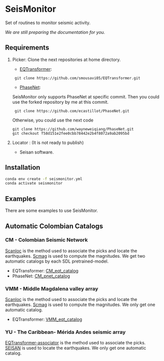 # SeisMonitor

Set of routines to monitor seismic activity.

*We are still preparing the documentation for you.*

## Requirements

1. Picker: Clone the next repositories at home directory.
         
   - [EQTransformer](https://github.com/smousavi05/EQTransformer.git):
  
   ``` git clone https://github.com/smousavi05/EQTransformer.git``` 

   - [PhaseNet](https://github.com/wayneweiqiang/PhaseNet.git): 
  
   SeisMonitor only supports PhaseNet at specific commit. Then you could use the forked repository by me at this commit.

   ``` git clone https://github.com/ecastillot/PhaseNet.git```

   Otherwise, you could use the next code 

   ``` 
   git clone https://github.com/wayneweiqiang/PhaseNet.git
   git checkout f58d151e2fee0cbb78442e2b4f8072a9ab2095bd
   ```

2. Locator : (It is not ready to publish) 
   - Seisan software.

## Installation

```bash
conda env create -f seismonitor.yml
conda activate seismonitor
```

## Examples
There are some examples to use SeisMonitor.

## Automatic Colombian Catalogs

### CM - Colombian Seismic Network
[Scanloc](https://docs.gempa.de/scanloc/current/apps/scanloc.html) is the method used to associate the picks and locate the earthquakes. [Scmag](https://docs.gempa.de/seiscomp3/current/apps/scmag.html) is used to compute the magnitudes. We get two automatic catalogs by each SDL pretrained-model.

- EQTransformer: [CM_eqt_catalog](https://drive.google.com/file/d/1EEBYM6ECLMApnrzeDAQzgDwrWGdeyt4s/view?usp=sharing)
- PhaseNet: [CM_pnet_catalog](https://drive.google.com/file/d/1ZgV0dbv9klnLnLeDksO30EdQp_iOz8PJ/view?usp=sharing)

### VMM - Middle Magdalena valley array
[Scanloc](https://docs.gempa.de/scanloc/current/apps/scanloc.html) is the method used to associate the picks and locate the earthquakes. [Scmag](https://docs.gempa.de/seiscomp3/current/apps/scmag.html) is used to compute the magnitudes. We only get one automatic catalog.

- EQTransformer: [VMM_eqt_catalog](https://drive.google.com/file/d/1BM32a4KUJ2DC-lOu0wdrtrq8gUx8NAUf/view?usp=sharing)

### YU - The Caribbean- Mérida Andes seismic array
[EQTransformer-associator](https://eqtransformer.readthedocs.io/en/latest/tutorial.html#phase-association) is the method used to associate the picks. [SEISAN](http://www.seisan.info/) is used to locate the earthquakes. We only get one automatic catalog.
